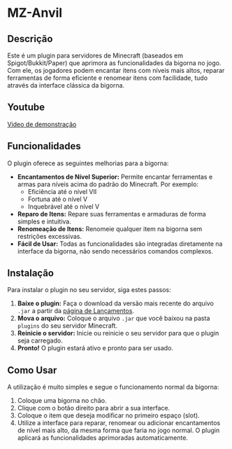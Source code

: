 # MZ-Anvil

## Descrição

Este é um plugin para servidores de Minecraft (baseados em Spigot/Bukkit/Paper) que aprimora as funcionalidades da bigorna no jogo. Com ele, os jogadores podem encantar itens com níveis mais altos, reparar ferramentas de forma eficiente e renomear itens com facilidade, tudo através da interface clássica da bigorna.

## Youtube
[Video de demonstração](https://www.youtube.com/watch?v=5nFlTbexNks)

## Funcionalidades

O plugin oferece as seguintes melhorias para a bigorna:

* **Encantamentos de Nível Superior:** Permite encantar ferramentas e armas para níveis acima do padrão do Minecraft. Por exemplo:
    * Eficiência até o nível VII
    * Fortuna até o nível V
    * Inquebrável até o nível V
* **Reparo de Itens:** Repare suas ferramentas e armaduras de forma simples e intuitiva.
* **Renomeação de Itens:** Renomeie qualquer item na bigorna sem restrições excessivas.
* **Fácil de Usar:** Todas as funcionalidades são integradas diretamente na interface da bigorna, não sendo necessários comandos complexos.

## Instalação

Para instalar o plugin no seu servidor, siga estes passos:

1.  **Baixe o plugin:** Faça o download da versão mais recente do arquivo `.jar` a partir da [página de Lançamentos](https://github.com/mzplugins/MZ-Anvil/releases/tag/v1.0.0).
2.  **Mova o arquivo:** Coloque o arquivo `.jar` que você baixou na pasta `plugins` do seu servidor Minecraft.
3.  **Reinicie o servidor:** Inicie ou reinicie o seu servidor para que o plugin seja carregado.
4.  **Pronto!** O plugin estará ativo e pronto para ser usado.

## Como Usar

A utilização é muito simples e segue o funcionamento normal da bigorna:

1.  Coloque uma bigorna no chão.
2.  Clique com o botão direito para abrir a sua interface.
3.  Coloque o item que deseja modificar no primeiro espaço (slot).
4.  Utilize a interface para reparar, renomear ou adicionar encantamentos de nível mais alto, da mesma forma que faria no jogo normal. O plugin aplicará as funcionalidades aprimoradas automaticamente.
